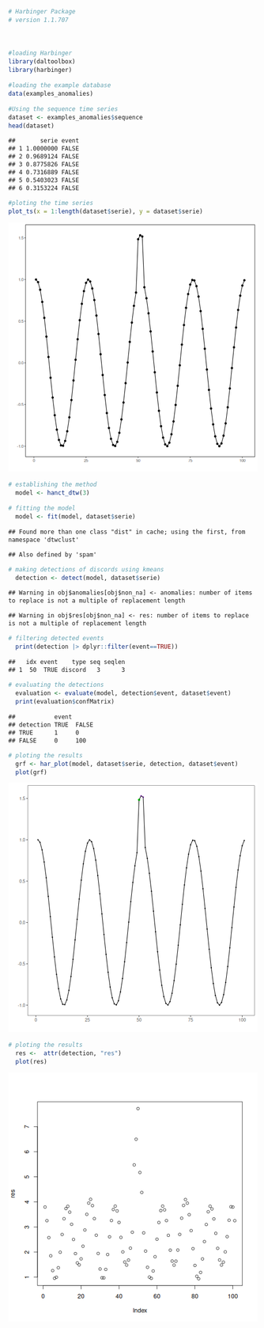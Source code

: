 
``` r
# Harbinger Package
# version 1.1.707



#loading Harbinger
library(daltoolbox)
library(harbinger) 
```


``` r
#loading the example database
data(examples_anomalies)
```


``` r
#Using the sequence time series
dataset <- examples_anomalies$sequence
head(dataset)
```

```
##       serie event
## 1 1.0000000 FALSE
## 2 0.9689124 FALSE
## 3 0.8775826 FALSE
## 4 0.7316889 FALSE
## 5 0.5403023 FALSE
## 6 0.3153224 FALSE
```


``` r
#ploting the time series
plot_ts(x = 1:length(dataset$serie), y = dataset$serie)
```

![plot of chunk unnamed-chunk-4](fig/hanct_dtw_discord/unnamed-chunk-4-1.png)


``` r
# establishing the method 
  model <- hanct_dtw(3)
```


``` r
# fitting the model
  model <- fit(model, dataset$serie)
```

```
## Found more than one class "dist" in cache; using the first, from namespace 'dtwclust'
```

```
## Also defined by 'spam'
```


``` r
# making detections of discords using kmeans
  detection <- detect(model, dataset$serie)
```

```
## Warning in obj$anomalies[obj$non_na] <- anomalies: number of items to replace is not a multiple of replacement length
```

```
## Warning in obj$res[obj$non_na] <- res: number of items to replace is not a multiple of replacement length
```


``` r
# filtering detected events
  print(detection |> dplyr::filter(event==TRUE))
```

```
##   idx event    type seq seqlen
## 1  50  TRUE discord   3      3
```


``` r
# evaluating the detections
  evaluation <- evaluate(model, detection$event, dataset$event)
  print(evaluation$confMatrix)
```

```
##           event      
## detection TRUE  FALSE
## TRUE      1     0    
## FALSE     0     100
```


``` r
# ploting the results
  grf <- har_plot(model, dataset$serie, detection, dataset$event)
  plot(grf)
```

![plot of chunk unnamed-chunk-10](fig/hanct_dtw_discord/unnamed-chunk-10-1.png)


``` r
# ploting the results
  res <-  attr(detection, "res")
  plot(res)
```

![plot of chunk unnamed-chunk-11](fig/hanct_dtw_discord/unnamed-chunk-11-1.png)
